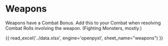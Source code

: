 # Weapons

Weapons have a Combat Bonus. Add this to your Combat when resolving Combat Rolls involving the weapon. (Fighting Monsters, mostly.)

{{ read_excel('../data.xlsx', engine='openpyxl', sheet_name="weapons") }}
